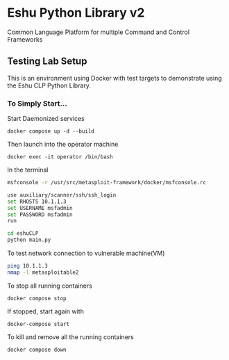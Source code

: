 # Eshu Python Library v2

Common Language Platform for multiple Command and Control Frameworks

## Testing Lab Setup

This is an environment using Docker with test targets to
demonstrate using the Eshu CLP Python Library.

### To Simply Start...

Start Daemonized services

```console
docker compose up -d --build
```

Then launch into the operator machine
```console
docker exec -it operator /bin/bash
```

In the terminal
```bash
msfconsole -r /usr/src/metasploit-framework/docker/msfconsole.rc

use auxiliary/scanner/ssh/ssh_login
set RHOSTS 10.1.1.3
set USERNAME msfadmin
set PASSWORD msfadmin
run

cd eshuCLP
python main.py
```

To test network connection to vulnerable machine(VM)
```bash
ping 10.1.1.3
nmap -l metasploitable2
```

To stop all running containers
```console
docker compose stop
```

If stopped, start again with
```console
docker-compose start
```

To kill and remove all the running containers
```console
docker compose down
```